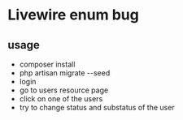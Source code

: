 # Livewire enum bug

## usage
- composer install
- php artisan migrate --seed
- login
- go to users resource page
- click on one of the users
- try to change status and substatus of the user
